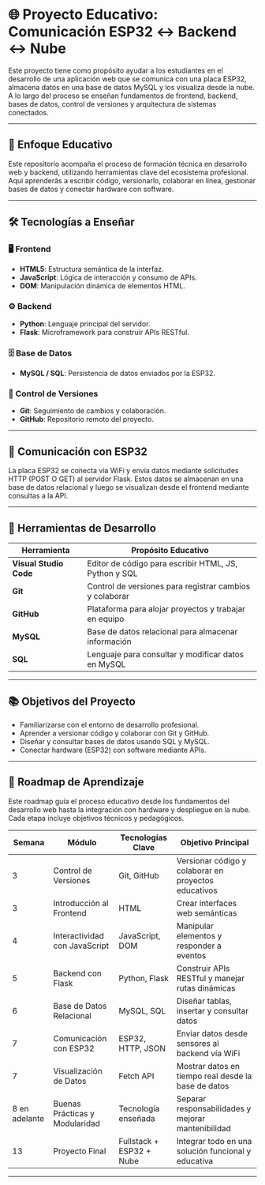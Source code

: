 # 🌐 Proyecto Educativo: Comunicación ESP32 ↔ Backend ↔ Nube

Este proyecto tiene como propósito ayudar a los estudiantes en el desarrollo de una aplicación web que se comunica con una placa ESP32, almacena datos en una base de datos MySQL y los visualiza desde la nube. A lo largo del proceso se enseñan fundamentos de frontend, backend, bases de datos, control de versiones y arquitectura de sistemas conectados.

---

## 🧠 Enfoque Educativo

Este repositorio acompaña el proceso de formación técnica en desarrollo web y backend, utilizando herramientas clave del ecosistema profesional. Aquí aprenderás a escribir código, versionarlo, colaborar en línea, gestionar bases de datos y conectar hardware con software.

---

## 🛠 Tecnologías a Enseñar

### 🖥️ Frontend
- **HTML5**: Estructura semántica de la interfaz.
- **JavaScript**: Lógica de interacción y consumo de APIs.
- **DOM**: Manipulación dinámica de elementos HTML.

### ⚙️ Backend
- **Python**: Lenguaje principal del servidor.
- **Flask**: Microframework para construir APIs RESTful.

### 🗄️ Base de Datos
- **MySQL / SQL**: Persistencia de datos enviados por la ESP32.

### 🔄 Control de Versiones
- **Git**: Seguimiento de cambios y colaboración.
- **GitHub**: Repositorio remoto del proyecto.
---

## 🔌 Comunicación con ESP32

La placa ESP32 se conecta vía WiFi y envía datos mediante solicitudes HTTP (POST O GET) al servidor Flask. Estos datos se almacenan en una base de datos relacional y luego se visualizan desde el frontend mediante consultas a la API.

---

## 🧰 Herramientas de Desarrollo

| Herramienta           | Propósito Educativo                                         |
|-----------------------|-------------------------------------------------------------|
| **Visual Studio Code**| Editor de código para escribir HTML, JS, Python y SQL       |
| **Git**               | Control de versiones para registrar cambios y colaborar     |
| **GitHub**            | Plataforma para alojar proyectos y trabajar en equipo       |
| **MySQL**             | Base de datos relacional para almacenar información         |
| **SQL**               | Lenguaje para consultar y modificar datos en MySQL          |

---

## 📚 Objetivos del Proyecto

- Familiarizarse con el entorno de desarrollo profesional.
- Aprender a versionar código y colaborar con Git y GitHub.
- Diseñar y consultar bases de datos usando SQL y MySQL.
- Conectar hardware (ESP32) con software mediante APIs.

---

## 🧭 Roadmap de Aprendizaje

Este roadmap guía el proceso educativo desde los fundamentos del desarrollo web hasta la integración con hardware y despliegue en la nube. Cada etapa incluye objetivos técnicos y pedagógicos.

| Semana | Módulo                        | Tecnologías Clave                  | Objetivo Principal                                      |
|--------|-------------------------------|------------------------------------|---------------------------------------------------------|
| 3      | Control de Versiones          | Git, GitHub                        | Versionar código y colaborar en proyectos educativos    |
| 3      | Introducción al Frontend      | HTML                               | Crear interfaces web semánticas                         |
| 4      | Interactividad con JavaScript | JavaScript, DOM                    | Manipular elementos y responder a eventos               |
| 5      | Backend con Flask             | Python, Flask                      | Construir APIs RESTful y manejar rutas dinámicas        |
| 6      | Base de Datos Relacional      | MySQL, SQL                         | Diseñar tablas, insertar y consultar datos              |
| 7      | Comunicación con ESP32        | ESP32, HTTP, JSON                  | Enviar datos desde sensores al backend vía WiFi         |
| 7      | Visualización de Datos        | Fetch API                          | Mostrar datos en tiempo real desde la base de datos     |
| 8 en adelante      | Buenas Prácticas y Modularidad| Tecnologia enseñada    | Separar responsabilidades y mejorar mantenibilidad      |
| 13     | Proyecto Final                | Fullstack + ESP32 + Nube           | Integrar todo en una solución funcional y educativa     |

---
